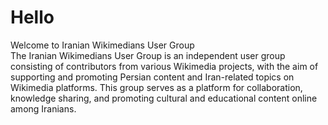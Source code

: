 # Hello

Welcome to Iranian Wikimedians User Group <br>
The Iranian Wikimedians User Group is an independent user group consisting of contributors from various Wikimedia projects, with the aim of supporting and promoting Persian content and Iran-related topics on Wikimedia platforms. This group serves as a platform for collaboration, knowledge sharing, and promoting cultural and educational content online among Iranians.
